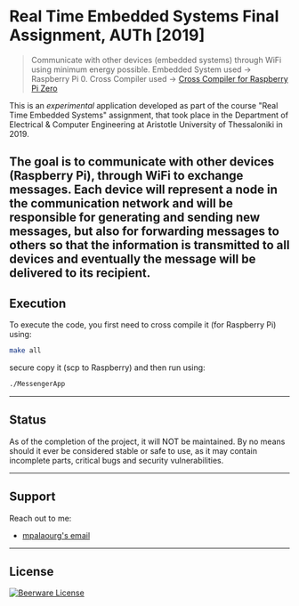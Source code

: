 # Real Time Embedded Systems Final Assignment, AUTh [2019]
> Communicate with other devices (embedded systems) through WiFi using minimum energy possible.
> Embedded System used	-> Raspberry Pi 0.
> Cross Compiler used	-> [Cross Compiler for Raspberry Pi Zero](https://sourceforge.net/projects/raspberry-pi-cross-compilers/files/Raspberry%20Pi%20GCC%20Cross-Compiler%20Toolchains/GCC%206.3.0/Raspberry%20Pi%201%2C%20Zero/)

This is an *experimental* application developed as part of the course "Real Time Embedded Systems" assignment, that took place in the Department of Electrical & Computer Engineering at Aristotle University of Thessaloniki in 2019.

The goal is to communicate with other devices (Raspberry Pi), through WiFi to exchange messages. Each device will represent a node in the communication network and will be responsible for generating and sending new messages, but also for forwarding messages to others so that the information is transmitted to all devices and eventually the message will be delivered to its recipient.
---

## Execution

To execute the code, you first need to cross compile it (for Raspberry Pi) using:
```sh
make all
```
secure copy it (scp to Raspberry) and then run using:
```sh
./MessengerApp
```

---

## Status

As of the completion of the project, it will NOT be maintained. By no means should it ever be considered stable or safe to use, as it may contain incomplete parts, critical bugs and security vulnerabilities.

---

## Support

Reach out to me:

- [mpalaourg's email](mailto:gbalaouras@gmail.com "gbalaouras@gmail.com")

---

## License

[![Beerware License](https://img.shields.io/badge/license-beerware%20%F0%9F%8D%BA-blue.svg)](https://github.com/mpalaourg/RTES_FinalTask/blob/master/LICENCE.md)
